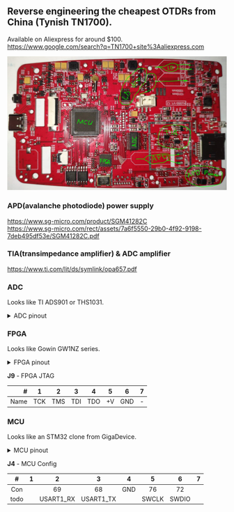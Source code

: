 ## Reverse engineering the cheapest OTDRs from China (Tynish TN1700).

Available on Aliexpress for around $100.<br>
https://www.google.com/search?q=TN1700+site%3Aaliexpress.com

![PCB](img/TN1700_pcb_2.png "PCB TN1700")

### APD(avalanche photodiode) power supply
https://www.sg-micro.com/product/SGM41282C<br>
https://www.sg-micro.com/rect/assets/7a6f5550-29b0-4f92-9198-7deb495df53e/SGM41282C.pdf<br>

### TIA(transimpedance amplifier) & ADC amplifier
https://www.ti.com/lit/ds/symlink/opa657.pdf

### ADC
Looks like TI ADS901 or THS1031.

<details>
<summary>ADC pinout</summary>

| Pin # | ADS901 | THS1031 | FPGA pin # || Pin # | ADS901 | THS1031 | FPGA pin # |
|-------|------|-----------|-----------|-|-------|------|------|------------|
| 1  | +VS    | AGND |   GND || 28 | +VS   | AVDD    | +V |
| 2  | LVDD   | DVDD |   +V  || 27 | IN    | AIN     | R19->TIA |
| 3  | D0 LSB | I/O0 |   23  || 26 | CM    | VREF    |  |
| 4  | D1     | I/O1 |   22  || 25 | LnBy  | REFBS   | GND |
| 5  | D2     | I/O2 |   21  || 24 | REFB  | REFBF   | C7->GND; C5->... |
| 6  | D3     | I/O3 |   20  || 23 | NC    | MODE    | R23->GND; R22->... |
| 7  | D4     | I/O4 |   19  || 22 | REFT  | REFTF   | C3->GND |
| 8  | D5     | I/O5 |   18  || 21 | LpBy  | REFTS   | R11 DNI |
| 9  | D6     | I/O6 |   17  || 20 | GND   | CLAMPIN | GND |
| 10 | D7     | I/O7 |   16  || 19 | GND   | CLAMP   | GND |
| 11 | D8     | I/O8 |   15  || 18 | +VS   | REFSENSE| GND |
| 12 | D9 MSB | I/O9 |   14  || 17 | Pwrdn | WR      | R5->GND |
| 13 | GND    |  OVR |       || 16 | _OE_  | _OE_    | R4->GND |
| 14 | GND    | DGND |   GND || 15 | CLK   | CLK     | 13 |

</details>

### FPGA
Looks like Gowin GW1NZ series.

<details>
<summary>FPGA pinout</summary>

| #| Name | Con | | #| Name    | Con    | | #| Name | Con  | | #| Name | Con   |
|--|-----|------|-|--|---------|--------|-|--|-----|-------|-|--|-----|--------|
| 1| Pwr |      | |13| adc_clk | ADC-15 | |25| Pwr |       | |37| Pwr |        |
| 2| Gnd |      | |14| adc_d[9]| ADC-12 | |26| Gnd |       | |38|     | MCU-67 |
| 3| TCK | J9-1 | |15| adc_d[8]| ADC-11 | |27| ld1 |   LD1 | |39|     | MCU-64 |
| 4| TMS | J9-2 | |16| adc_d[7]| ADC-10 | |28|     | MCU-96| |40|     |        |
| 5| TDI | J9-3 | |17| adc_d[6]|  ADC-9 | |29|     | MCU-95| |41|     |        |
| 6|     |      | |18| adc_d[5]|  ADC-8 | |30|     | MCU-93| |42|     |        |
| 7| TDO | J9-4 | |19| adc_d[4]|  ADC-7 | |31|     | MCU-92| |43|     |        |
| 8|     |      | |20| adc_d[3]|  ADC-6 | |32|     | MCU-91| |44|     |        |
| 9|     |      | |21| adc_d[2]|  ADC-5 | |33|     |       | |45|     |        |
|10|     |      | |22| adc_d[1]|  ADC-4 | |34|     | MCU-90| |46|     |        |
|11|     |      | |23| adc_d[0]|  ADC-3 | |35|     | MCU-89| |47|     |        |
|12| Pwr |      | |24|     ld2 |    LD2 | |36| Pwr |       | |48|     |        |

</details>

**J9** - FPGA JTAG

| #    | 1   |    2|    3|    4|   5|    6|  7|
|-----:|-----|-----|-----|-----|----|-----|---|
| Name | TCK | TMS | TDI | TDO | +V | GND | - |


### MCU
Looks like an STM32 clone from GigaDevice.

<details>
<summary>MCU pinout</summary>

| #| Con        |------------|
|--|------------|------------|
| 1|            |  PE2 | 
| 2|            |  PE3 | 
| 3|            |  PE4 | 
| 4|            |  PE5 | 
| 5|            |  PE6 | 
| 6|            | VBAT | 
| 7|            | PC13 | 
| 8| 32KHz      | OSC32_IN | 
| 9| 32KHz      | OSC32_OUT | 
|10| GND        |  VSS | 
|11|            |  VDD | 
|12| 25MHz      | OSC_IN | 
|13| 25MHz      | OSC_OUT | 
|14| R70,C36,S1 | NRST | 
|15|            |  PC0 | 
|16|            |  PC1 | 
|17|            |  PC2 | 
|18|            |  PC3 | 
|19|            |  VDD | 
|20|            | VSSA | 
|21|            | VREF+ | 
|22|            | VDDA | 
|23|            | PA0/WKUP | 
|24|            |  PA1 | 
|25|            |  PA2 | 
|**#**|**Con**|**------------**|
|26| Reboot |  PA3 |
|27|  GND   |  VSS |
|28|        |  VDD |
|29|        |  PA4 |
|30|        |  PA5 |
|31|        |  PA6 |
|32|        |  PA7 |
|33|        |  PC4 |
|34|        |  PC5 |
|35|        |  PB0 |
|36|        |  PB1 |
|37|        | BOOT1|
|38|        |  PE7 |
|39|        |  PE8 |
|40|        |  PE9 |
|41|        | PE10 |
|42|        | PE11 |
|43|        | PE12 |
|44|        | PE13 |
|45|        | PE14 |
|46|        | PE15 |
|47|        | PB10 |
|48|        | PB11 |
|49|        |VCAP_1|
|50|        |  VDD |
|**#**|**Con**|**------------**|
|51|  CS_U10   |   PB12 |
|52| U9,10 CLK |SPI2_SCK|
|53| U9,10 DO  |SPI2_MISO|
|54| U9,10 DI  |SPI2_MOSI|
|55|           |    PD8 |
|56|           |    PD9 |
|57|           |   PD10 |
|58|           |   PD11 |
|59|           |   PD12 |
|60|     CS_U9 |   PD13 |
|61|           |   PD14 |
|62|           |   PD15 |
|63|           |    PC6 |
|64|   FPGA-39 |    PC7 |
|65|           |    PC8 |
|66|           |    PC9 |
|67|   FPGA-38 |    PA8 |
|68|   J4-3    |  UA1_TX |
|69|   J4-2    |  UA1_RX |
|70|   Type-C  | OTG_FS_DM |
|71|   Type-C  | OTG_FS_DP |
|72|   J4-6    | SWDIO/PA13 |
|73|           | VCAP_2 |
|74|           |    VSS |
|75|   +V      |    VDD |
|**#**|**Con**|**------------**|
|76| J4-5    |  SWCLK/PA14 |
|77|         | PA15 |
|78|         | PC10 |
|79|         | PC11 |
|80|         | PC12 |
|81|         | PD0 |
|82|         | PD1 |
|83|         | PD2 |
|84|         | PD3 |
|85|         | PD4 |
|86|         | PD5 |
|87|         | PD6 |
|88|         | PD7 |
|89| FPGA-35 | PB3 |
|90| FPGA-34 | PB4 |
|91| FPGA-32 | PB5 |
|92| FPGA-31 | PB6 |
|93| FPGA-30 | PB7 |
|94|         | BOOT0 |
|95| FPGA-29 | PB8 |
|96| FPGA-28 | PB9 |
|97|         | PE0 |
|98|         | PE1 |
|99|         | VSS |
|00| +V      | VDD |


</details>

**J4** - MCU Config

|   # |    1 |        2 |          3|    4|      5|      6|7|
|:---:|:----:|:--------:|:---------:|:---:|:-----:|:-----:|-|
| Con |      |       69 |        68 | GND |    76 |    72 | |
| todo|      |USART1_RX | USART1_TX |     | SWCLK | SWDIO | |

